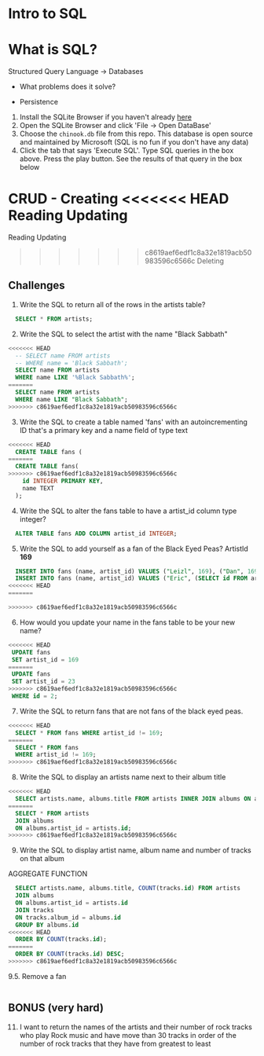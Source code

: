 # Intro to SQL

# What is SQL?
  Structured Query Language -> Databases

 - What problems does it solve?
  * Persistence

1. Install the SQLite Browser if you haven't already [here](http://sqlitebrowser.org/)
2. Open the SQLite Browser and click 'File -> Open DataBase'
3. Choose the `chinook.db` file from this repo. This database is open source and maintained by Microsoft (SQL is no fun if you don't have any data)
4. Click the tab that says 'Execute SQL'. Type SQL queries in the box above. Press the play button. See the results of that query in the box below

CRUD -
Creating
<<<<<<< HEAD
Reading Updating 
=======
Reading
Updating
>>>>>>> c8619aef6edf1c8a32e1819acb50983596c6566c
Deleting

## Challenges

1. Write the SQL to return all of the rows in the artists table?

```SQL
  SELECT * FROM artists;
```

2. Write the SQL to select the artist with the name "Black Sabbath"

```SQL
<<<<<<< HEAD
  -- SELECT name FROM artists
  -- WHERE name = 'Black Sabbath';
  SELECT name FROM artists
  WHERE name LIKE '%Black Sabbath%';
=======
  SELECT name FROM artists
  WHERE name LIKE "Black Sabbath";
>>>>>>> c8619aef6edf1c8a32e1819acb50983596c6566c
```

3. Write the SQL to create a table named 'fans' with an autoincrementing ID that's a primary key and a name field of type text

```sql
<<<<<<< HEAD
  CREATE TABLE fans (
=======
  CREATE TABLE fans(
>>>>>>> c8619aef6edf1c8a32e1819acb50983596c6566c
    id INTEGER PRIMARY KEY,
    name TEXT
  );
```

4. Write the SQL to alter the fans table to have a artist_id column type integer?

```sql
  ALTER TABLE fans ADD COLUMN artist_id INTEGER;
```

5. Write the SQL to add yourself as a fan of the Black Eyed Peas? ArtistId **169**

```sql
  INSERT INTO fans (name, artist_id) VALUES ("Leizl", 169), ("Dan", 169);
  INSERT INTO fans (name, artist_id) VALUES ("Eric", (SELECT id FROM artists WHERE name = "Black Eyed Peas"));
<<<<<<< HEAD
=======

>>>>>>> c8619aef6edf1c8a32e1819acb50983596c6566c
```

6. How would you update your name in the fans table to be your new name?

 ```sql
<<<<<<< HEAD
  UPDATE fans 
  SET artist_id = 169
=======
  UPDATE fans
  SET artist_id = 23
>>>>>>> c8619aef6edf1c8a32e1819acb50983596c6566c
  WHERE id = 2;
 ```

7. Write the SQL to return fans that are not fans of the black eyed peas.

```sql
<<<<<<< HEAD
  SELECT * FROM fans WHERE artist_id != 169;
=======
  SELECT * FROM fans
  WHERE artist_id != 169;
>>>>>>> c8619aef6edf1c8a32e1819acb50983596c6566c
```

8. Write the SQL to display an artists name next to their album title

```sql
<<<<<<< HEAD
  SELECT artists.name, albums.title FROM artists INNER JOIN albums ON artists.id = albums.artist_id GROUP BY artists.name;
=======
  SELECT * FROM artists
  JOIN albums
  ON albums.artist_id = artists.id;
>>>>>>> c8619aef6edf1c8a32e1819acb50983596c6566c
```

9. Write the SQL to display artist name, album name and number of tracks on that album

AGGREGATE FUNCTION

```sql
  SELECT artists.name, albums.title, COUNT(tracks.id) FROM artists
  JOIN albums
  ON albums.artist_id = artists.id
  JOIN tracks
  ON tracks.album_id = albums.id
  GROUP BY albums.id
<<<<<<< HEAD
  ORDER BY COUNT(tracks.id);
=======
  ORDER BY COUNT(tracks.id) DESC;
>>>>>>> c8619aef6edf1c8a32e1819acb50983596c6566c
```

9.5. Remove a fan

```sql
```

## BONUS (very hard)

11. I want to return the names of the artists and their number of rock tracks
    who play Rock music
    and have move than 30 tracks
    in order of the number of rock tracks that they have
    from greatest to least

```sql

```
